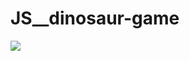 # JS__dinosaur-game
 

[![](https://img.shields.io/badge/-PLAY-3f3f3f?style=for-the-badge&logo=github)](https://rizvandev.github.io/JS__dinosaur-game/)